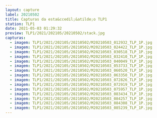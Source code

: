 ```yaml
---
layout: capture
label: 20210502
title: Capturas da esta&ccedil;&atilde;o TLP1
station: TLP1
date: 2021-05-03 01:29:32
preview: TLP1/2021/202105/20210502/stack.jpg
capturas:
  - imagem: TLP1/2021/202105/20210502/M20210503_012932_TLP_1P.jpg
  - imagem: TLP1/2021/202105/20210502/M20210503_024422_TLP_1P.jpg
  - imagem: TLP1/2021/202105/20210502/M20210503_030518_TLP_1P.jpg
  - imagem: TLP1/2021/202105/20210502/M20210503_032410_TLP_1P.jpg
  - imagem: TLP1/2021/202105/20210502/M20210503_040049_TLP_1P.jpg
  - imagem: TLP1/2021/202105/20210502/M20210503_053733_TLP_1P.jpg
  - imagem: TLP1/2021/202105/20210502/M20210503_060520_TLP_1P.jpg
  - imagem: TLP1/2021/202105/20210502/M20210503_063350_TLP_1P.jpg
  - imagem: TLP1/2021/202105/20210502/M20210503_072826_TLP_1P.jpg
  - imagem: TLP1/2021/202105/20210502/M20210503_072919_TLP_1P.jpg
  - imagem: TLP1/2021/202105/20210502/M20210503_075957_TLP_1P.jpg
  - imagem: TLP1/2021/202105/20210502/M20210503_083434_TLP_1P.jpg
  - imagem: TLP1/2021/202105/20210502/M20210503_084257_TLP_1P.jpg
  - imagem: TLP1/2021/202105/20210502/M20210503_084308_TLP_1P.jpg
  - imagem: TLP1/2021/202105/20210502/M20210503_085239_TLP_1P.jpg
---
```

